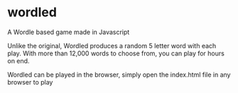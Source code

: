 # wordled
A Wordle based game made in Javascript

Unlike the original, Wordled produces a random 5 letter word with each play. With more than 12,000 words to choose from, you can play for hours on end.

Wordled can be played in the browser, simply open the index.html file in any browser to play
